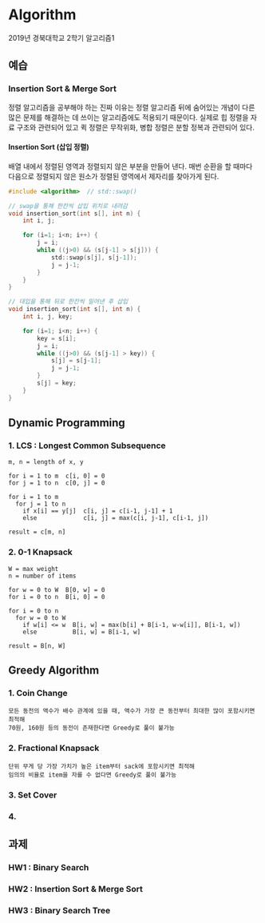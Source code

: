# Algorithm
2019년 경북대학교 2학기 알고리즘1


## 예습

### Insertion Sort & Merge Sort
정렬 알고리즘을 공부해야 하는 진짜 이유는 정렬 알고리즘 뒤에 숨어있는 개념이 다른 많은 문제를 해결하는 데 쓰이는 알고리즘에도 적용되기 때문이다. 실제로 힙 정렬을 자료 구조와 관련되어 있고 퀵 정렬은 무작위화, 병합 정렬은 분할 정복과 관련되어 있다.

#### Insertion Sort (삽입 정렬)
배열 내에서 정렬된 영역과 정렬되지 않은 부분을 만들어 낸다. 매번 순환을 할 때마다 다음으로 정렬되지 않은 원소가 정렬된 영역에서 제자리를 찾아가게 된다.

```c
#include <algorithm>  // std::swap()

// swap을 통해 한칸씩 삽입 위치로 내려감
void insertion_sort(int s[], int n) {
    int i, j;

    for (i=1; i<n; i++) {
        j = i;
        while ((j>0) && (s[j-1] > s[j])) {
            std::swap(s[j], s[j-1]);
            j = j-1;
        }
    }
}
```

```c
// 대입을 통해 뒤로 한칸씩 밀어낸 후 삽입
void insertion_sort(int s[], int n) {
    int i, j, key;

    for (i=1; i<n; i++) {
        key = s[i];
        j = i;
        while ((j>0) && (s[j-1] > key)) {
            s[j] = s[j-1];
            j = j-1;
        }
        s[j] = key;
    }
}
```


## Dynamic Programming

### 1. LCS :  Longest Common Subsequence

```pseudocode
m, n = length of x, y

for i = 1 to m	c[i, 0] = 0
for j = 1 to n	c[0, j] = 0

for i = 1 to m
  for j = 1 to n
    if x[i] == y[j]  c[i, j] = c[i-1, j-1] + 1
    else             c[i, j] = max(c[i, j-1], c[i-1, j])
        
result = c[m, n]
```

### 2. 0-1 Knapsack

~~~ pseudocode
W = max weight
n = number of items

for w = 0 to W  B[0, w] = 0
for i = 0 to n  B[i, 0] = 0

for i = 0 to n
  for w = 0 to W
  	if w[i] <= w  B[i, w] = max(b[i] + B[i-1, w-w[i]], B[i-1, w])
    else          B[i, w] = B[i-1, w]
    
result = B[n, W]
~~~

## Greedy Algorithm

### 1. Coin Change

``` pseudocode
모든 동전의 액수가 배수 관계에 있을 때, 액수가 가장 큰 동전부터 최대한 많이 포함시키면 최적해
70원, 160원 등의 동전이 존재한다면 Greedy로 풀이 불가능
```

### 2. Fractional Knapsack

```pseudocode
단위 무게 당 가장 가치가 높은 item부터 sack에 포함시키면 최적해
임의의 비율로 item을 자를 수 없다면 Greedy로 풀이 불가능
```

### 3. Set Cover



### 4. 



## 과제
### HW1 : Binary Search
### HW2 : Insertion Sort & Merge Sort
### HW3 : Binary Search Tree
